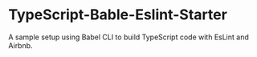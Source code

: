 # TypeScript-Bable-Eslint-Starter
A sample setup using Babel CLI to build TypeScript code with EsLint and Airbnb.
